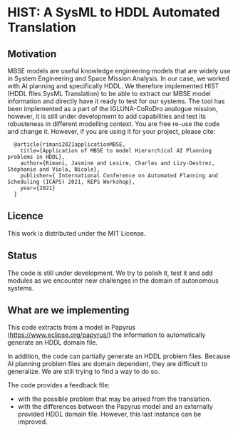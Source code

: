 # HIST: A SysML to HDDL Automated Translation 

## Motivation
MBSE models are useful knowledge engineering models that are widely use in System Engineering and Space Mission Analysis. 
In our case, we worked with AI planning and specifically HDDL.
We therefore implemented HIST (HDDL fIles SysML Translation) to be able to extract our MBSE model information and directly have it ready to test for our systems.
The tool has been implemented as a part of the IGLUNA-CoRoDro analogue mission, however, it is still under development to add capabilities and test its robusteness in different modelling context. 
You are free re-use the code and change it. However, if you are using it for your project, please cite:
```
  @article{rimani2021applicationMBSE,
    title={Application of MBSE to model Hierarchical AI Planning problems in HDDL},
    author={Rimani, Jasmine and Lesire, Charles and Lizy-Destrez, Stéphanie and Viola, Nicole},
    publisher={ International Conference on Automated Planning and Scheduling (ICAPS) 2021, KEPS Workshop},
    year={2021}
  }
```
## Licence 
This work is distributed under the MIT License.

## Status
The code is still under development. We try to polish it, test it and add modules as we encounter new challenges in the domain of autonomous systems.

## What are we implementing
This code extracts from a model in Papyrus (https://www.eclipse.org/papyrus/) the information to automatically generate an HDDL domain file. 

In addition, the code can partially generate an HDDL problem files. Because AI planning problem files are domain dependent, they are difficult to generalize. We are still trying to find a way to do so.

The code provides a feedback file:
  - with the possible problem that may be arised from the translation.
  - with the differences between the Papyrus model and an externally provided HDDL domain file. However, this last instance can be improved. 
